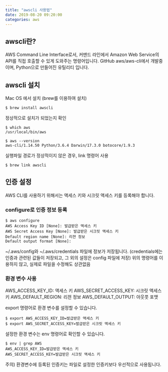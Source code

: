```yaml
---
title: "awscli 사용법"
date: 2019-08-20 09:20:00
categories: aws
---
```


## awscli란?
AWS Command Line Interface로서, 커맨드 라인에서 Amazon Web Service의 API를 직접 호출할 수 있게 도와주는 명령어입니다.
GitHub aws/aws-cli에서 개발중이며, Python으로 만들어진 유틸리티 입니다.

## awscli 설치
Mac OS 에서 설치 (brew를 이용하여 설치)
```console
$ brew install awscli
```

정상적으로 설치가 되었는지 확인
```console
$ which aws
/usr/local/bin/aws
```

```console
$ aws --version
aws-cli/1.14.50 Python/3.6.4 Darwin/17.3.0 botocore/1.9.3
```

실행파일 경로가 정상적이지 않은 경우, link 명령어 사용
```console
$ brew link awscli
```

## 인증 설정
AWS CLI를 사용하기 위해서는 액세스 키와 시크릿 액세스 키를 등록해야 합니다.

### configure로 인증 정보 등록
```console
$ aws configure
AWS Access Key ID [None]: 발급받은 액세스 키
AWS Secret Access Key [None]: 발급받은 시크릿 액세스 키
Default region name [None]: 리젼 정보
Default output format [None]:
```

~/.aws/config와 ~/.aws/credentials 파일에 정보가 저장됩니다. (credentials에는 인증과 관련된 값들이 저장되고, 그 외의 설정은 config 파일에 저장)
위의 명령어를 이용하지 않고, 실제로 파일을 수정해도 상관없음

### 환경 변수 사용
AWS_ACCESS_KEY_ID: 액세스 키
AWS_SECRET_ACCESS_KEY: 시크릿 액세스 키
AWS_DEFAULT_REGION: 리젼 정보
AWS_DEFAULT_OUTPUT: 아웃풋 포맷

export 명령어로 환경 변수를 설정할 수 있습니다.
```console
$ export AWS_ACCESS_KEY_ID=발급받은 액세스 키
$ export AWS_SECRET_ACCESS_KEY=발급받은 시크릿 액세스 키
```

설정한 환경 변수는 env 명령어로 확인할 수 있습니다.

```console
$ env | grep AWS
AWS_ACCESS_KEY_ID=발급받은 액세스 키
AWS_SECRET_ACCESS_KEY=발급받은 시크릿 액세스 키
```
주의) 환경변수에 등록된 인증키는 파일로 설정한 인증키보다 우선적으로 사용됩니다. 



